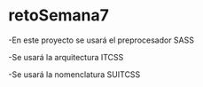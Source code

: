 # retoSemana7
-En este proyecto se usará el preprocesador SASS

-Se usará la arquitectura ITCSS

-Se usará la nomenclatura SUITCSS
